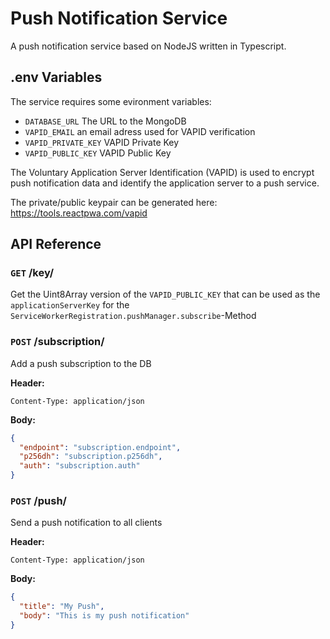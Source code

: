 # Push Notification Service

A push notification service based on NodeJS written in Typescript.

## .env Variables
The service requires some evironment variables:
* `DATABASE_URL` The URL to the MongoDB
* `VAPID_EMAIL` an email adress used for VAPID verification 
* `VAPID_PRIVATE_KEY` VAPID Private Key
* `VAPID_PUBLIC_KEY` VAPID Public Key

The Voluntary Application Server Identification (VAPID) is used to encrypt push notification data and identify the application server to a push service.

The private/public keypair can be generated here: https://tools.reactpwa.com/vapid

## API Reference

### `GET` /key/

Get the Uint8Array version of the `VAPID_PUBLIC_KEY` that can be used as the `applicationServerKey` for the `ServiceWorkerRegistration.pushManager.subscribe`-Method

### `POST` /subscription/

Add a push subscription to the DB

**Header:**

```
Content-Type: application/json
```

**Body:**
```json
{
  "endpoint": "subscription.endpoint",
  "p256dh": "subscription.p256dh",
  "auth": "subscription.auth"
}
```

### `POST` /push/

Send a push notification to all clients

**Header:**

```
Content-Type: application/json
```

**Body:**  
```json
{
  "title": "My Push",
  "body": "This is my push notification"
}
```
